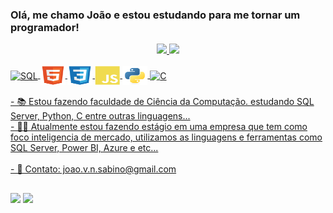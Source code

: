 <h3> Olá, me chamo João e estou estudando para me tornar um programador!</h3>



<div align="center">
  <a href="https://github.com/joaojpg">
  <img height="150em" src="https://github-readme-stats.vercel.app/api?username=joaojpg&show_icons=true&theme=tokyonight&include_all_commits=true&count_private=true"/>
  <img height="150em" src="https://github-readme-stats.vercel.app/api/top-langs/?username=joaojpg&layout=compact&langs_count=7&theme=tokyonight"/>
</div>
<div style="display: inline_block"><br>
    <img align="center" alt="SQL" height="30" width="30" src="https://e7.pngegg.com/pngimages/170/924/png-clipart-microsoft-sql-server-microsoft-azure-sql-database-microsoft-text-logo.png">
  <img align="center" alt="HTML" height="30" width="40" src="https://raw.githubusercontent.com/devicons/devicon/master/icons/html5/html5-original.svg">
  <img align="center" alt="CSS" height="30" width="40" src="https://raw.githubusercontent.com/devicons/devicon/master/icons/css3/css3-original.svg">
  <img align="center" alt="Js" height="30" width="40" src="https://raw.githubusercontent.com/devicons/devicon/master/icons/javascript/javascript-plain.svg">
  <img align="center" alt="Python" height="30" width="40" src="https://raw.githubusercontent.com/devicons/devicon/master/icons/python/python-original.svg">
  <img align="center" alt="C" height="30" width="30" src="https://images.vexels.com/media/users/3/166179/isolated/preview/b83d6b47a9502dfaf535087627a8bf96-icone-da-linguagem-de-programacao-c.png">
    <br/><br/>
  - 📚 Estou fazendo faculdade de Ciência da Computação. estudando SQL Server, Python, C entre outras linguagens... <br/>
  - 👨‍💻 Atualmente estou fazendo estágio em uma empresa que tem como foco inteligencia de mercado, utilizamos as linguagens e ferramentas como SQL Server, Power BI, Azure e etc...<br/><br/>
  <a href="mailto:joao.v.n.sabino@gmail.com"> - 📧 Contato: joao.v.n.sabino@gmail.com</a>
</div>
  
  ##
 
<div> 
  <a href = "mailto:joao.v.n.sabino@gmail.com"><img src="https://img.shields.io/badge/-Gmail-%23333?style=for-the-badge&logo=gmail&logoColor=white" target="_blank"></a>
  <a href="https://www.linkedin.com/in/joao-vitor-nascimento-sabino-93a6a6210/" target="_blank"><img src="https://img.shields.io/badge/-LinkedIn-%230077B5?style=for-the-badge&logo=linkedin&logoColor=white" target="_blank"></a> 
 
 
</div>
